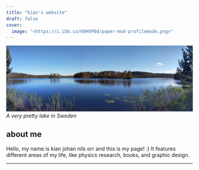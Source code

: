 ```yaml
---
title: "kian's website"
draft: false
cover:
  image: "<https://i.ibb.co/K0HVPBd/paper-mod-profilemode.png>"
---
```


![pond in sweden](/sweden.jpg)
_A very pretty lake in Sweden_

## about me

Hello, my name is kian johan nils orr and this is my page! :) 
It features different areas of my life, 
like physics research, books, and graphic design.

___